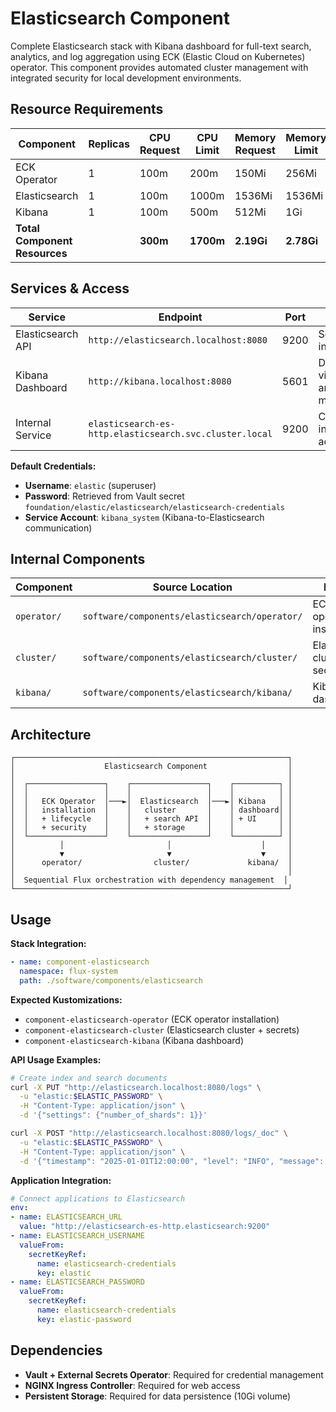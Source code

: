 # Elasticsearch Component

Complete Elasticsearch stack with Kibana dashboard for full-text search, analytics, and log aggregation using ECK (Elastic Cloud on Kubernetes) operator. This component provides automated cluster management with integrated security for local development environments.

## Resource Requirements

| Component | Replicas | CPU Request | CPU Limit | Memory Request | Memory Limit | Storage |
|-----------|----------|-------------|-----------|----------------|--------------|---------|
| ECK Operator | 1 | 100m | 200m | 150Mi | 256Mi | - |
| Elasticsearch | 1 | 100m | 1000m | 1536Mi | 1536Mi | 10Gi |
| Kibana | 1 | 100m | 500m | 512Mi | 1Gi | - |
| **Total Component Resources** | | **300m** | **1700m** | **2.19Gi** | **2.78Gi** | **10Gi** |

## Services & Access

| Service | Endpoint | Port | Purpose | Credentials |
|---------|----------|------|---------|-------------|
| Elasticsearch API | `http://elasticsearch.localhost:8080` | 9200 | Search and indexing API | `elastic` user |
| Kibana Dashboard | `http://kibana.localhost:8080` | 5601 | Data visualization and management | `elastic` user |
| Internal Service | `elasticsearch-es-http.elasticsearch.svc.cluster.local` | 9200 | Cluster-internal API access | Service accounts |

**Default Credentials:**
- **Username**: `elastic` (superuser)
- **Password**: Retrieved from Vault secret `foundation/elastic/elasticsearch/elasticsearch-credentials`
- **Service Account**: `kibana_system` (Kibana-to-Elasticsearch communication)

## Internal Components

| Component | Source Location | Purpose | Dependencies |
|-----------|----------------|---------|--------------|
| `operator/` | `software/components/elasticsearch/operator/` | ECK operator installation | None |
| `cluster/` | `software/components/elasticsearch/cluster/` | Elasticsearch cluster + secrets | ECK operator |
| `kibana/` | `software/components/elasticsearch/kibana/` | Kibana dashboard | Elasticsearch cluster |

## Architecture

```
┌─────────────────────────────────────────────────────────────┐
│                    Elasticsearch Component                  │
│                                                             │
│  ┌─────────────────┐    ┌─────────────────┐    ┌──────────┐ │
│  │                 │    │                 │    │          │ │
│  │   ECK Operator  │───►│  Elasticsearch  │───►│ Kibana   │ │
│  │   installation  │    │   cluster       │    │ dashboard│ │
│  │   + lifecycle   │    │   + search API  │    │ + UI     │ │
│  │   + security    │    │   + storage     │    │          │ │
│  └─────────────────┘    └─────────────────┘    └──────────┘ │
│          │                       │                    │     │
│          ▼                       ▼                    ▼     │
│      operator/                cluster/             kibana/  │
│                                                             │
│  Sequential Flux orchestration with dependency management  │
└─────────────────────────────────────────────────────────────┘
```

## Usage

**Stack Integration:**
```yaml
- name: component-elasticsearch
  namespace: flux-system
  path: ./software/components/elasticsearch
```

**Expected Kustomizations:**
- `component-elasticsearch-operator` (ECK operator installation)
- `component-elasticsearch-cluster` (Elasticsearch cluster + secrets)
- `component-elasticsearch-kibana` (Kibana dashboard)

**API Usage Examples:**
```bash
# Create index and search documents
curl -X PUT "http://elasticsearch.localhost:8080/logs" \
  -u "elastic:$ELASTIC_PASSWORD" \
  -H "Content-Type: application/json" \
  -d '{"settings": {"number_of_shards": 1}}'

curl -X POST "http://elasticsearch.localhost:8080/logs/_doc" \
  -u "elastic:$ELASTIC_PASSWORD" \
  -H "Content-Type: application/json" \
  -d '{"timestamp": "2025-01-01T12:00:00", "level": "INFO", "message": "Application started"}'
```

**Application Integration:**
```yaml
# Connect applications to Elasticsearch
env:
- name: ELASTICSEARCH_URL
  value: "http://elasticsearch-es-http.elasticsearch:9200"
- name: ELASTICSEARCH_USERNAME
  valueFrom:
    secretKeyRef:
      name: elasticsearch-credentials
      key: elastic
- name: ELASTICSEARCH_PASSWORD
  valueFrom:
    secretKeyRef:
      name: elasticsearch-credentials
      key: elastic-password
```

## Dependencies

- **Vault + External Secrets Operator**: Required for credential management
- **NGINX Ingress Controller**: Required for web access
- **Persistent Storage**: Required for data persistence (10Gi volume)
